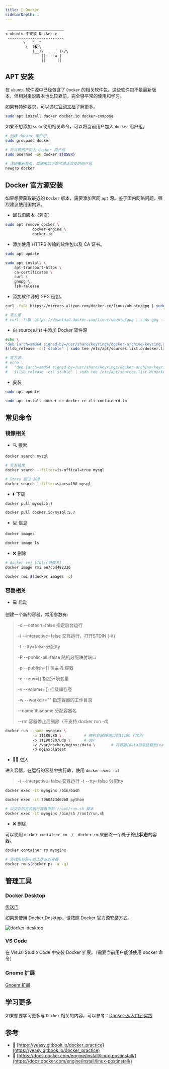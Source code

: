 ```yaml
---
title: 🐳 Docker
sidebarDepth: 1
---
```


```:no-line-numbers
 _________________________
< ubuntu 中安装 Docker >
 -------------------------
        \   ^__^
         \  (�)\_______
            (__)\       )\/\
                ||----w |
                ||     ||
```


## APT 安装

在 `ubuntu` 软件源中已经包含了 `Docker` 的相关软件包。这些软件包不是最新版本，但相对来说版本也比较靠前，完全够平常的使用和学习。

如果有特殊要求，可以通过[官网文档](https://docs.docker.com/engine/install/ubuntu/)了解更多。

```sh
sudo apt install docker docker.io docker-compose
```

如果不想添加 `sudo` 使用相关命令，可以将当前用户加入 `docker` 用户组。

```sh
# 创建 docker 用户组
sudo groupadd docker

# 将当前用户加入 docker 用户组
sudo usermod -aG docker ${USER}

# 注销重新登录，或使用以下命令激活改变的用户组
newgrp docker
```


## Docker 官方源安装

如果想要获取最近的 `Docker` 版本，需要添加官网 `apt` 源。鉴于国内网络问题，强烈建议使用国内源。

- 卸载旧版本（若有）

```sh
sudo apt remove docker \
            docker-engine \
            docker.io
```

- 添加使用 HTTPS 传输的软件包以及 CA 证书。

```sh
sudo apt update

sudo apt install \
    apt-transport-https \
    ca-certificates \
    curl \
    gnupg \
    lsb-release
```

- 添加软件源的 GPG 密钥。

```sh
curl -fsSL https://mirrors.aliyun.com/docker-ce/linux/ubuntu/gpg | sudo gpg --dearmor -o /usr/share/keyrings/docker-archive-keyring.gpg

# 官方源
# curl -fsSL https://download.docker.com/linux/ubuntu/gpg | sudo gpg --dearmor -o /usr/share/keyrings/docker-archive-keyring.gpg
```


- 向 sources.list 中添加 Docker 软件源

```sh
echo \
"deb [arch=amd64 signed-by=/usr/share/keyrings/docker-archive-keyring.gpg] https://mirrors.aliyun.com/docker-ce/linux/ubuntu \
$(lsb_release -cs) stable" | sudo tee /etc/apt/sources.list.d/docker.list > /dev/null

# 官方源
# echo \
#   "deb [arch=amd64 signed-by=/usr/share/keyrings/docker-archive-keyring.gpg] https://download.docker.com/linux/ubuntu \
#   $(lsb_release -cs) stable" | sudo tee /etc/apt/sources.list.d/docker.list > /dev/null
```

- 安装

```sh
sudo apt update

sudo apt install docker-ce docker-ce-cli containerd.io
```


## 常见命令

### 镜像相关

- 🔍 搜索

```sh
docker search mysql

# 官方镜像
docker search --filter=is-offical=true mysql

# Stars 超过 100
docker search --filter=stars=100 mysql
```

- ⏬ 下载

```sh
docker pull mysql:5.7

docker pull docker.io/mysql:5.7
```

- 💻 信息

```sh
docker images

docker image ls
```

- ❌ 删除

```sh
# docker rmi [Id]/[镜像名]
docker image rmi ee7cbd482336

docker rmi $(docker images -q)
```

### 容器相关

- 💻 启动

创建一个新的容器，常用参数有:

> -d  --detach=false  指定后台运行
>
> -i  --interactive=false  交互运行，打开STDIN  (-it)
>
> -t  --tty=false  分配tty
>
> -P  --public-all=false  随机分配映射端口
>
> -p  --publish=[]  宿主机:容器
>
> -e  --env=[]  指定环境变量
>
> -v  --volume=[]  挂载储存卷
>
> -w  --workdir=""  指定容器的工作目录
>
> --name thisname  分配容器名
>
> --rm  容器停止后删除（不支持 docker run -d）

```sh
docker run --name mynginx \
            -p 11180:80 \          # 映射容器80端口到11180 (TCP)
            -p 11180:80/udp \      # UDP
            -v /var/docker/nginx:/data \       # 将容器/data目录挂载到/var/docker/nginx
            -d nginx:latest
```

- 👨‍💻 进入

进入容器，在运行的容器中执行命，使用 `docker exec -it`

> -i  --interactive=false  交互运行
> -t  --tty=false  分配tty

```sh
docker exec -it mynginx /bin/bash

docker exec -it 7960423d62b8 python

# 以交互的方式执行容器中的 /root/run.sh 脚本
docker exec -it mynginx /bin/sh /root/run.sh
```


- ❌ 删除

可以使用 `docker container rm  /  docker rm` 来删除一个处于**终止状态**的容器。

```sh
docker container rm mynginx

# 清理所有处于终止状态的容器
docker rm $(docker ps -a -q)
```

## 管理工具

### Docker Desktop

[传送门](https://docs.docker.com/desktop/linux/install/ubuntu/)

如果想使用 Docker Desktop，请按照 Docker 官方源安装方式。

![docker-desktop](/images/docs/code/install/docker/docker-desktop.png)

### VS Code

在 Visual Studio Code 中安装 Docker 扩展。（需要当前用户能够使用 docker 命令）

### Gnome 扩展

[Gnoem 扩展](https://extensions.gnome.org/extension/5103/docker/)

## 学习更多

如果想要学习更多与 `Docker` 相关的内容，可以参考：[Docker-从入门到实践](https://yeasy.gitbook.io/docker_practice)


## 参考

- 🔗 [https://yeasy.gitbook.io/docker_practice](https://yeasy.gitbook.io/docker_practice)
- 🔗 [https://docs.docker.com/engine/install/linux-postinstall/](https://docs.docker.com/engine/install/linux-postinstall/)

